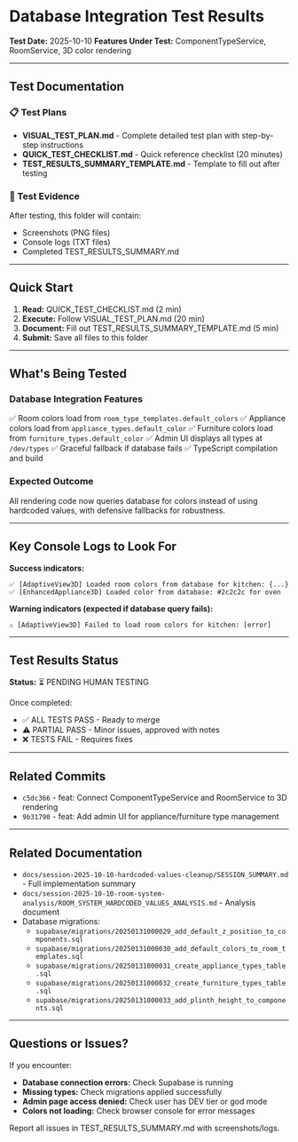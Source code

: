 # Database Integration Test Results
**Test Date:** 2025-10-10
**Features Under Test:** ComponentTypeService, RoomService, 3D color rendering

---

## Test Documentation

### 📋 Test Plans
- **VISUAL_TEST_PLAN.md** - Complete detailed test plan with step-by-step instructions
- **QUICK_TEST_CHECKLIST.md** - Quick reference checklist (20 minutes)
- **TEST_RESULTS_SUMMARY_TEMPLATE.md** - Template to fill out after testing

### 📁 Test Evidence
After testing, this folder will contain:
- Screenshots (PNG files)
- Console logs (TXT files)
- Completed TEST_RESULTS_SUMMARY.md

---

## Quick Start

1. **Read:** QUICK_TEST_CHECKLIST.md (2 min)
2. **Execute:** Follow VISUAL_TEST_PLAN.md (20 min)
3. **Document:** Fill out TEST_RESULTS_SUMMARY_TEMPLATE.md (5 min)
4. **Submit:** Save all files to this folder

---

## What's Being Tested

### Database Integration Features
✅ Room colors load from `room_type_templates.default_colors`
✅ Appliance colors load from `appliance_types.default_color`
✅ Furniture colors load from `furniture_types.default_color`
✅ Admin UI displays all types at `/dev/types`
✅ Graceful fallback if database fails
✅ TypeScript compilation and build

### Expected Outcome
All rendering code now queries database for colors instead of using hardcoded values, with defensive fallbacks for robustness.

---

## Key Console Logs to Look For

**Success indicators:**
```
✅ [AdaptiveView3D] Loaded room colors from database for kitchen: {...}
✅ [EnhancedAppliance3D] Loaded color from database: #2c2c2c for oven
```

**Warning indicators (expected if database query fails):**
```
⚠️ [AdaptiveView3D] Failed to load room colors for kitchen: [error]
```

---

## Test Results Status

**Status:** ⏳ PENDING HUMAN TESTING

Once completed:
- ✅ ALL TESTS PASS - Ready to merge
- ⚠️ PARTIAL PASS - Minor issues, approved with notes
- ❌ TESTS FAIL - Requires fixes

---

## Related Commits

- `c5dc366` - feat: Connect ComponentTypeService and RoomService to 3D rendering
- `9b31790` - feat: Add admin UI for appliance/furniture type management

---

## Related Documentation

- `docs/session-2025-10-10-hardcoded-values-cleanup/SESSION_SUMMARY.md` - Full implementation summary
- `docs/session-2025-10-10-room-system-analysis/ROOM_SYSTEM_HARDCODED_VALUES_ANALYSIS.md` - Analysis document
- Database migrations:
  - `supabase/migrations/20250131000029_add_default_z_position_to_components.sql`
  - `supabase/migrations/20250131000030_add_default_colors_to_room_templates.sql`
  - `supabase/migrations/20250131000031_create_appliance_types_table.sql`
  - `supabase/migrations/20250131000032_create_furniture_types_table.sql`
  - `supabase/migrations/20250131000033_add_plinth_height_to_components.sql`

---

## Questions or Issues?

If you encounter:
- **Database connection errors:** Check Supabase is running
- **Missing types:** Check migrations applied successfully
- **Admin page access denied:** Check user has DEV tier or god mode
- **Colors not loading:** Check browser console for error messages

Report all issues in TEST_RESULTS_SUMMARY.md with screenshots/logs.
